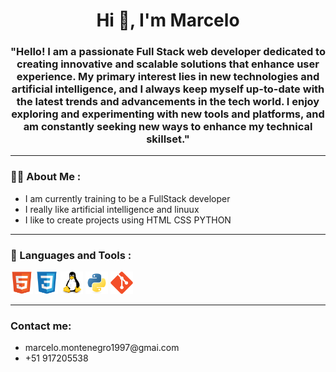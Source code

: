 <div>
    <h1 align="center">Hi 👋, I'm Marcelo</h1>
    <h3 align="center" class="home__description">"Hello! I am a passionate Full Stack web developer dedicated to creating innovative and scalable solutions that enhance user experience. My primary interest lies in new technologies and artificial intelligence, and I always keep myself up-to-date with the latest trends and advancements in the tech world. I enjoy exploring and experimenting with new tools and platforms, and am constantly seeking new ways to enhance my technical skillset." </h3>
</div>

<hr>

### 👨‍💻 About Me :

 - I am currently training to be a FullStack developer
 - I really like artificial intelligence and linuux
 - I like to create projects using HTML CSS PYTHON
 
<hr>

<div align="left">
    <h3>🧰 Languages and Tools : </h3>
    <img src="https://github.com/devicons/devicon/blob/master/icons/html5/html5-original.svg" alt="logodehtml5" width="36" height="36px">
    <img src="https://github.com/devicons/devicon/blob/master/icons/css3/css3-original.svg" alt="CSS" width="36" height=36>
    <img src="https://github.com/devicons/devicon/blob/master/icons/linux/linux-original.svg" alt="linuxgood" width="36" height="36">
    <img src="https://github.com/devicons/devicon/blob/master/icons/python/python-original.svg" alt="snake" width="36" height=36>
    <img src="https://github.com/devicons/devicon/blob/master/icons/git/git-original.svg" alt="git" width="36" height=36>
    <!--<img src="" alt="" width="36" height=36>-->
</div>
<hr>
<h3>Contact me:</h3>
<ul>
    <li>marcelo.montenegro1997@gmai.com</li>
    <li>+51 917205538</li>        
<ul/>


